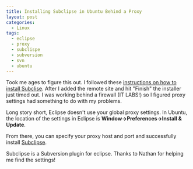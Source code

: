 ```yaml
---
title: Installing Subclipse in Ubuntu Behind a Proxy
layout: post
categories:
  - Linux
tags:
  - eclipse
  - proxy
  - subclispe
  - subversion
  - svn
  - ubuntu
---
```

Took me ages to figure this out. I followed these [instructions on how to install Subclise][1]. After I added the remote site and hit "Finish" the installer just timed out. I was working behind a firewall (IT LABS!) so I figured proxy settings had something to do with my problems.

Long story short, Eclipse doesn't use your global proxy settings. In Ubuntu, the location of the settings in Eclipse is **Window->Preferences->Install & Update**.

From there, you can specify your proxy host and port and successfully install [Subclipse][2].

Subclipse is a Subversion plugin for eclipse. Thanks to Nathan for helping me find the settings!

 [1]: https://help.ubuntu.com/community/EclipseSubversion
 [2]: http://subclipse.tigris.org/
